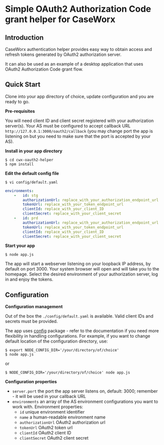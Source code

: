 Simple OAuth2 Authorization Code grant helper for CaseWorx
==========================================================

Introduction
------------

CaseWorx authentication helper provides easy way to obtain access and refresh tokens generated by 
OAuth2 authorization server.  

It can also be used as an example of a desktop application that uses OAuth2 Authorization Code grant flow. 

Quick Start
-----------

Clone into your app directory of choice, update configuration and you are ready to go.

**Pre-requisites**

You will need client ID and client secret registered with your authorization server(s). Your AS must be configured to accept 
callback URL `http://127.0.0.1:3000/oauth2/callback` (you may change port the app is listening on but you need to make sure 
that the port is accepted by your AS).

**Install in your app directory**

```shell
$ cd cwx-oauth2-helper
$ npm install
```

**Edit the default config file**

```shell
$ vi config/default.yaml
```

```yaml
environments:
    -   id: stg
        authorizationUrl: replace_with_your_authorization_endpoint_url
        tokenUrl: replace_with_your_token_endpoint_url
        clientId: replace_with_your_client_ID
        clientSecret: replace_with_your_client_secret
    -   id: prd
        authorizationUrl: replace_with_your_authorization_endpoint_url
        tokenUrl: replace_with_your_token_endpoint_url
        clientId: replace_with_your_client_ID
        clientSecret: replace_with_your_client_secret
```

**Start your app**

```shell
$ node app.js
```

The app will start a webserver listening on your loopback IP address, by default on port 3000. 
Your system browser will open and will take you to the homepage. Select the desired environment
of your authorization server, log in and enjoy the tokens.

Configuration
-------------

**Configuration management**

Out of the box the `./config/default.yaml` is available. Valid client IDs and secrets must be provided.

The app uses [config](https://www.npmjs.com/package/config) package - refer to the documentation if you need 
more flexibility in handling configurations. For example, if you want to change default location of the configuration 
directory, use:

```shell
$ export NODE_CONFIG_DIR='/your/directory/of/choice'
$ node app.js
```

or 

```shell
$ NODE_CONFIG_DIR='/your/directory/of/choice' node app.js
```

**Configuration properties**
- `server.port` the port the app server listens on, default: 3000; remember - it will be used in your callback URL
- `environments` an array of the AS environment configurations you want to work with. Environment properties:
	- `id` unique environment identifier
	- `name` a human-readable environment name
	- `authorizationUrl` OAuth2 authorization url
    - `tokenUrl` OAuth2 token url
    - `clientId` OAuth2 client ID
    - `clientSecret` OAuth2 client secret


